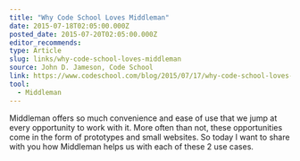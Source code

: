 ```yaml
---
title: "Why Code School Loves Middleman"
date: 2015-07-18T02:05:00.000Z
posted_date: 2015-07-20T02:05:00.000Z
editor_recommends:
type: Article
slug: links/why-code-school-loves-middleman
source: John D. Jameson, Code School
link: https://www.codeschool.com/blog/2015/07/17/why-code-school-loves-middleman/
tool:
  - Middleman
---
```

Middleman offers so much convenience and ease of use that we jump at every opportunity to work with it. More often than not, these opportunities come in the form of prototypes and small websites. So today I want to share with you how Middleman helps us with each of these 2 use cases.





